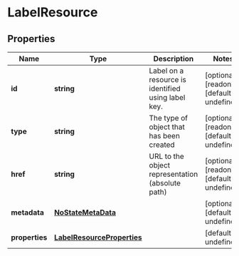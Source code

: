 # LabelResource

## Properties
| Name | Type | Description | Notes |
| ------------ | ------------- | ------------- | ------------- |
| **id** | **string** | Label on a resource is identified using label key. | [optional] [readonly] [default to undefined] |
| **type** | **string** | The type of object that has been created | [optional] [readonly] [default to undefined] |
| **href** | **string** | URL to the object representation (absolute path) | [optional] [readonly] [default to undefined] |
| **metadata** | [**NoStateMetaData**](NoStateMetaData.md) |  | [optional] [default to undefined] |
| **properties** | [**LabelResourceProperties**](LabelResourceProperties.md) |  | [default to undefined] |


